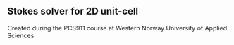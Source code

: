 ## Stokes solver for 2D unit-cell 
Created during the PCS911 course at Western Norway University of Applied Sciences
